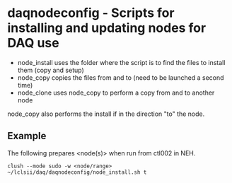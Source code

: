 # daqnodeconfig - Scripts for installing and updating nodes for DAQ use

- node_install uses the folder where the script is to find the files to install them (copy and setup)
- node_copy copies the files from and to (need to be launched a second time)
- node_clone uses node_copy to perform a copy from and to another node

node_copy also performs the install if in the direction "to" the node.

## Example

The following prepares <node(s)> when run from ctl002 in NEH.

```
clush --mode sudo -w <node/range> ~/lclsii/daq/daqnodeconfig/node_install.sh t
```
